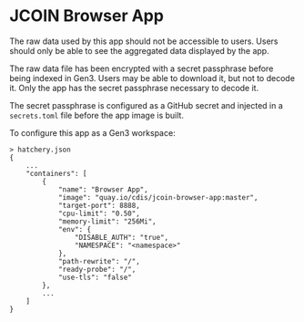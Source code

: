 # JCOIN Browser App

The raw data used by this app should not be accessible to users. Users should only be able to see the aggregated data displayed by the app.

The raw data file has been encrypted with a secret passphrase before being indexed in Gen3. Users may be able to download it, but not to decode it. Only the app has the secret passphrase necessary to decode it.

The secret passphrase is configured as a GitHub secret and injected in a `secrets.toml` file before the app image is built.

To configure this app as a Gen3 workspace:
```
> hatchery.json
{
    ...
    "containers": [
        {
            "name": "Browser App",
            "image": "quay.io/cdis/jcoin-browser-app:master",
            "target-port": 8888,
            "cpu-limit": "0.50",
            "memory-limit": "256Mi",
            "env": {
                "DISABLE_AUTH": "true",
                "NAMESPACE": "<namespace>"
            },
            "path-rewrite": "/",
            "ready-probe": "/",
            "use-tls": "false"
        },
        ...
    ]
}
```
